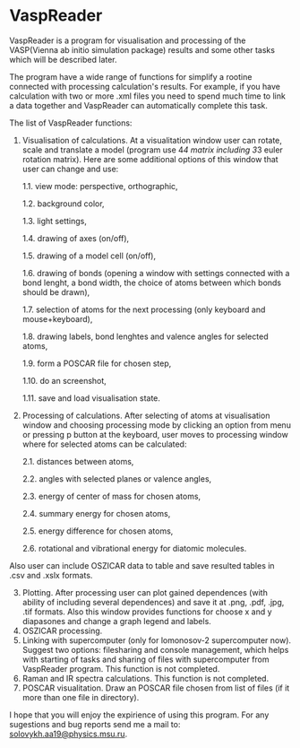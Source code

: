 # VaspReader
VaspReader is a program for visualisation and processing of the VASP(Vienna ab initio simulation package) results and some other tasks which will be described later.

The program have a wide range of functions for simplify a rootine connected with processing calculation's results. For example, if you have calculation with two or more .xml files you need to spend much time to link a data together and VaspReader can automatically complete this task.

The list of VaspReader functions:
1. Visualisation of calculations. At a visualitation window user can rotate, scale and translate a model (program use 4*4 matrix including 3*3 euler rotation matrix). Here are some additional options of this window that user can change and use:

   1.1. view mode: perspective, orthographic,
   
   1.2. background color,
   
   1.3. light settings,
   
   1.4. drawing of axes (on/off),

   1.5. drawing of a model cell (on/off),

   1.6. drawing of bonds (opening a window with settings connected with a bond lenght, a bond width, the choice of atoms between which bonds should be drawn),

   1.7. selection of atoms for the next processing (only keyboard and mouse+keyboard),

   1.8. drawing labels, bond lenghtes and valence angles for selected atoms,

   1.9. form a POSCAR file for chosen step,

   1.10. do an screenshot,

   1.11. save and load visualisation state.

3. Processing of calculations. After selecting of atoms at visualisation window and choosing processing mode by clicking an option from menu or pressing p button at the keyboard, user moves to processing window where for selected atoms can be calculated:

   2.1. distances between atoms,

   2.2. angles with selected planes or valence angles,

   2.3. energy of center of mass for chosen atoms,

   2.4. summary energy for chosen atoms,

   2.5. energy difference for chosen atoms,

   2.6. rotational and vibrational energy for diatomic molecules.

Also user can include OSZICAR data to table and save resulted tables in .csv and .xslx formats.

3. Plotting. After processing user can plot gained dependences (with ability of including several dependences) and save it at .png, .pdf, .jpg, .tif formats. Also this window provides functions for choose x and y diapasones and change a graph legend and labels.
4. OSZICAR processing.
5. Linking with supercomputer (only for lomonosov-2 supercomputer now). Suggest two options: filesharing and console management, which helps with starting of tasks and sharing of files with supercomputer from VaspReader program. This function is not completed.
6. Raman and IR spectra calculations. This function is not completed.
7. POSCAR visualitation. Draw an POSCAR file chosen from list of files (if it more than one file in directory).

I hope that you will enjoy the expirience of using this program. For any sugestions and bug reports send me a mail to: solovykh.aa19@physics.msu.ru.
